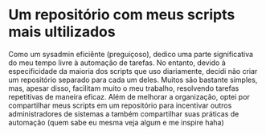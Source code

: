 # Um repositório com meus scripts mais ultilizados
Como um sysadmin eficiênte (preguiçoso), dedico uma parte significativa do meu tempo livre à automação de tarefas. No entanto, devido à especificidade da maioria dos scripts que uso diariamente, decidi não criar um repositório separado para cada um deles. Muitos são bastante simples, mas, apesar disso, facilitam muito o meu trabalho, resolvendo tarefas repetitivas de maneira eficaz. Além de melhorar a organização, optei por compartilhar meus scripts em um repositório para incentivar outros administradores de sistemas a também compartilhar suas práticas de automação (quem sabe eu mesma veja algum e me inspire haha)
